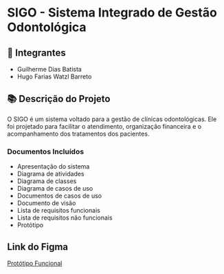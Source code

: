 # SIGO - Sistema Integrado de Gestão Odontológica

## 👥 Integrantes

- Guilherme Dias Batista  
- Hugo Farias Watzl Barreto

## 📚 Descrição do Projeto

O SIGO é um sistema voltado para a gestão de clínicas odontológicas. Ele foi projetado para facilitar o atendimento, organização financeira e o acompanhamento dos tratamentos dos pacientes.

###  Documentos Incluídos
- Apresentação do sistema
- Diagrama de atividades
- Diagrama de classes
- Diagrama de casos de uso   
- Documentos de casos de uso
- Documento de visão 
- Lista de requisitos funcionais 
- Lista de requisitos não funcionais
- Protótipo


## Link do Figma
 <A href = "https://www.figma.com/proto/WJ4rzBBXTAVyWOCxsCmoqs/Logo-Plasma?node-id=3-3&p=f&t=j2v0Mi7iGo8KUOAa-0&scaling=scale-down&content-scaling=fixed&page-id=0%3A1&starting-point-node-id=3%3A3" target = "_black">Protótipo Funcional </a>
